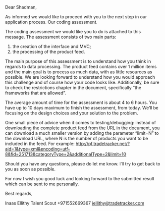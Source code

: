 
Dear Shadman,

As informed we would like to proceed with you to the next step in our application process. Our coding assessment.

The coding assessment we would like you to do is attached to this message. The assessment consists of two main parts:

1) the creation of the interface and MVC; 
2) the processing of the product feed.

The main purpose of this assessment is to understand how you think in regards to data processing. The product feed contains over 1 million items and the main goal is to process as much data, with as little resources as possible. We are looking forward to understand how you would approach this challenge and of course how your code looks like. Additionally, be sure to check the restrictions chapter in the document, specifically “the frameworks that are allowed”.

The average amount of time for the assessment is about 4 to 6 hours. You have up to 10 days maximum to finish the assessment, from today. We’ll be focusing on the design choices and your solution to the problem.

One small piece of advice when it comes to testing/debugging: instead of downloading the complete product feed from the URL in the document, you can download a much smaller version by adding the parameter “limit=N” to the download URL, where N is the number of products you want to be included in the feed. For example: 
http://pf.tradetracker.net/?aid=1&type=xml&encoding=utf-8&fid=251713&categoryType=2&additionalType=2&limit=10

Should you have any questions, please do let me know. I’ll try to get back to you as soon as possible.

For now I wish you good luck and looking forward to the submitted result which can be sent to me personally.

Best regards,

Inaas Ellithy 
Talent Scout 
+971552669367 
iellithy@tradetracker.com
